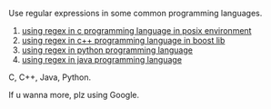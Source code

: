 Use regular expressions in some common programming languages.

1. [using regex in c programming language in posix environment](https://wizardmerlin.github.io/2017/05/10/using-regex-in-c.html)
2. [using regex in c++ programming language in boost lib](https://wizardmerlin.github.io/2017/05/10/using-regex-in-cpp.html)
3. [using regex in python programming language](https://wizardmerlin.github.io/2017/05/12/using-regex-in-java.html)
4. [using regex in java programming language](https://wizardmerlin.github.io/2017/05/12/using-regex-in-python.html)


C, C++, Java, Python.

If u wanna more, plz using Google.
